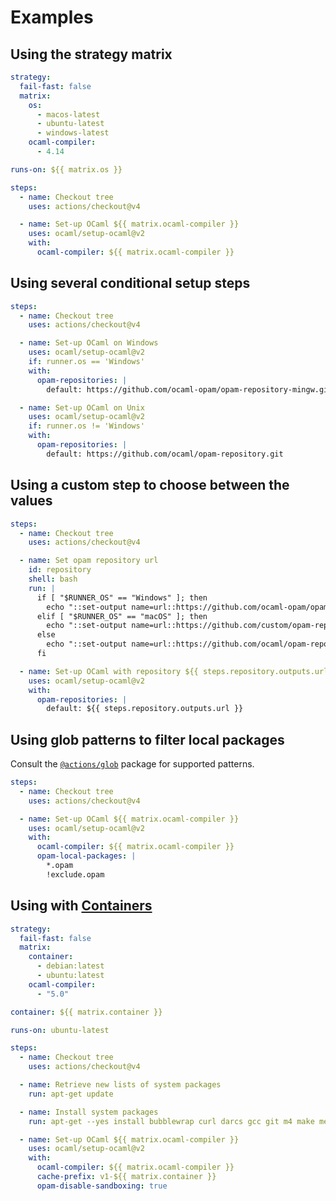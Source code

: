 # Examples

## Using the strategy matrix

```yml
strategy:
  fail-fast: false
  matrix:
    os:
      - macos-latest
      - ubuntu-latest
      - windows-latest
    ocaml-compiler:
      - 4.14

runs-on: ${{ matrix.os }}

steps:
  - name: Checkout tree
    uses: actions/checkout@v4

  - name: Set-up OCaml ${{ matrix.ocaml-compiler }}
    uses: ocaml/setup-ocaml@v2
    with:
      ocaml-compiler: ${{ matrix.ocaml-compiler }}
```

## Using several conditional setup steps

```yml
steps:
  - name: Checkout tree
    uses: actions/checkout@v4

  - name: Set-up OCaml on Windows
    uses: ocaml/setup-ocaml@v2
    if: runner.os == 'Windows'
    with:
      opam-repositories: |
        default: https://github.com/ocaml-opam/opam-repository-mingw.git#sunset

  - name: Set-up OCaml on Unix
    uses: ocaml/setup-ocaml@v2
    if: runner.os != 'Windows'
    with:
      opam-repositories: |
        default: https://github.com/ocaml/opam-repository.git
```

## Using a custom step to choose between the values

```yml
steps:
  - name: Checkout tree
    uses: actions/checkout@v4

  - name: Set opam repository url
    id: repository
    shell: bash
    run: |
      if [ "$RUNNER_OS" == "Windows" ]; then
        echo "::set-output name=url::https://github.com/ocaml-opam/opam-repository-mingw.git#sunset"
      elif [ "$RUNNER_OS" == "macOS" ]; then
        echo "::set-output name=url::https://github.com/custom/opam-repository.git#macOS"
      else
        echo "::set-output name=url::https://github.com/ocaml/opam-repository.git"
      fi

  - name: Set-up OCaml with repository ${{ steps.repository.outputs.url }}
    uses: ocaml/setup-ocaml@v2
    with:
      opam-repositories: |
        default: ${{ steps.repository.outputs.url }}
```

## Using glob patterns to filter local packages

Consult the
[`@actions/glob`](https://github.com/actions/toolkit/tree/main/packages/glob)
package for supported patterns.

```yml
steps:
  - name: Checkout tree
    uses: actions/checkout@v4

  - name: Set-up OCaml ${{ matrix.ocaml-compiler }}
    uses: ocaml/setup-ocaml@v2
    with:
      ocaml-compiler: ${{ matrix.ocaml-compiler }}
      opam-local-packages: |
        *.opam
        !exclude.opam
```

## Using with [Containers](https://docs.github.com/en/actions/reference/workflow-syntax-for-github-actions#jobsjob_idcontainer)

<!-- prettier-ignore-start -->
```yml
strategy:
  fail-fast: false
  matrix:
    container:
      - debian:latest
      - ubuntu:latest
    ocaml-compiler:
      - "5.0"

container: ${{ matrix.container }}

runs-on: ubuntu-latest

steps:
  - name: Checkout tree
    uses: actions/checkout@v4

  - name: Retrieve new lists of system packages
    run: apt-get update

  - name: Install system packages
    run: apt-get --yes install bubblewrap curl darcs gcc git m4 make mercurial patch rsync sudo unzip

  - name: Set-up OCaml ${{ matrix.ocaml-compiler }}
    uses: ocaml/setup-ocaml@v2
    with:
      ocaml-compiler: ${{ matrix.ocaml-compiler }}
      cache-prefix: v1-${{ matrix.container }}
      opam-disable-sandboxing: true
```
<!-- prettier-ignore-end -->
